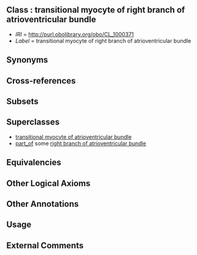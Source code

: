 
## Class : transitional myocyte of right branch of atrioventricular bundle

 * *IRI* = http://purl.obolibrary.org/obo/CL_1000371
 * *Label* = transitional myocyte of right branch of atrioventricular bundle

## Synonyms


## Cross-references


## Subsets


## Superclasses

 * [transitional myocyte of atrioventricular bundle](../../CL/81/CL_1000481.md)
 * [part_of](../../BFO/50/BFO_0000050.md) some [right branch of atrioventricular bundle](../../UBERON/87/UBERON_0005987.md)

## Equivalencies


## Other Logical Axioms


## Other Annotations


## Usage


## External Comments

